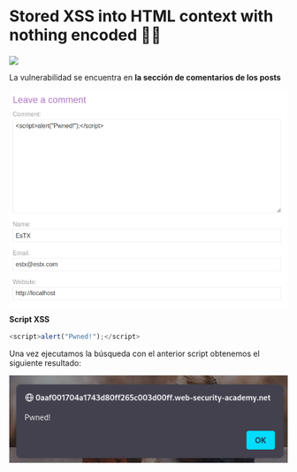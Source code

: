 # Stored XSS into HTML context with nothing encoded 👨‍💻

<img align="center" src="/assets/XSS/02-Second
/01-Description.PNG">

La vulnerabilidad se encuentra en **la sección de comentarios de los posts** 

<img align="center" src="/assets/XSS/02-Second/02-Script.PNG">

**Script XSS**
```js
<script>alert("Pwned!");</script>
```

Una vez ejecutamos la búsqueda con el anterior script obtenemos el siguiente resultado:

<img align="center" src="/assets/XSS/02-Second/03-Result.PNG">